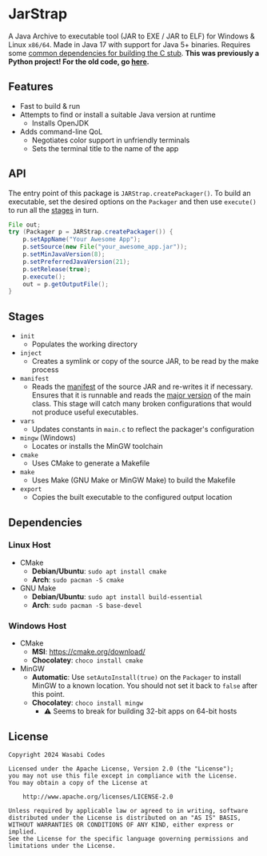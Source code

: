 # JarStrap
A Java Archive to executable tool (JAR to EXE / JAR to ELF)
for Windows & Linux ``x86/64``. Made in Java 17 with support for Java 5+ binaries. Requires some
[common dependencies for building the C stub](#dependencies). **This was previously a Python
project! For the old code, go [here](https://github.com/WasabiThumb/jarstrap/tree/python).**

## Features
- Fast to build & run
- Attempts to find or install a suitable Java version at runtime
  - Installs OpenJDK
- Adds command-line QoL
  - Negotiates color support in unfriendly terminals
  - Sets the terminal title to the name of the app

## API
The entry point of this package is ``JARStrap.createPackager()``.
To build an executable, set the desired options on the ``Packager`` and then use ``execute()`` to run all the
[stages](#stages) in turn.

```java
File out;
try (Packager p = JARStrap.createPackager()) {
    p.setAppName("Your Awesome App");
    p.setSource(new File("your_awesome_app.jar"));
    p.setMinJavaVersion(8);
    p.setPreferredJavaVersion(21);
    p.setRelease(true);
    p.execute();
    out = p.getOutputFile();
}
```

## Stages
- ``init``
  - Populates the working directory
- ``inject``
  - Creates a symlink or copy of the source JAR, to be read by the make process
- ``manifest``
  - Reads the [manifest](https://docs.oracle.com/javase/tutorial/deployment/jar/manifestindex.html) of the source JAR and re-writes it if necessary.
    Ensures that it is runnable and reads the [major version](https://docs.oracle.com/javase/specs/jvms/se21/html/jvms-4.html#jvms-4.1-200-B.2) of the main class.
    This stage will catch many broken configurations that would not produce useful executables.
- ``vars``
  - Updates constants in ``main.c`` to reflect the packager's configuration
- ``mingw`` (Windows)
  - Locates or installs the MinGW toolchain
- ``cmake``
  - Uses CMake to generate a Makefile
- ``make``
  - Uses Make (GNU Make or MinGW Make) to build the Makefile
- ``export``
  - Copies the built executable to the configured output location

## Dependencies
### Linux Host
- CMake
  - **Debian/Ubuntu**: ``sudo apt install cmake``
  - **Arch**: ``sudo pacman -S cmake``
- GNU Make
  - **Debian/Ubuntu**: ``sudo apt install build-essential``
  - **Arch**: ``sudo pacman -S base-devel``

### Windows Host
- CMake
  - **MSI**: https://cmake.org/download/
  - **Chocolatey**: ``choco install cmake``
- MinGW
  - **Automatic**: Use ``setAutoInstall(true)`` on the ``Packager`` to install MinGW to a known location. You should not
    set it back to ``false`` after this point.
  - **Chocolatey**: ``choco install mingw``
    - ⚠️ Seems to break for building 32-bit apps on 64-bit hosts
  
## License
```text
Copyright 2024 Wasabi Codes

Licensed under the Apache License, Version 2.0 (the "License");
you may not use this file except in compliance with the License.
You may obtain a copy of the License at

    http://www.apache.org/licenses/LICENSE-2.0

Unless required by applicable law or agreed to in writing, software
distributed under the License is distributed on an "AS IS" BASIS,
WITHOUT WARRANTIES OR CONDITIONS OF ANY KIND, either express or implied.
See the License for the specific language governing permissions and
limitations under the License.
```